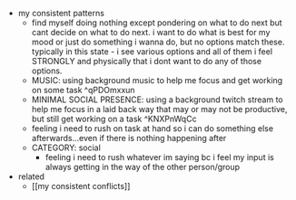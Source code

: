 
  * my consistent patterns
    * find myself doing nothing except pondering on what to do next but cant decide on what to do next. i want to do what is best for my mood or just do something i wanna do, but no options match these. typically in this state - i see various options and all of them i feel STRONGLY and physically that i dont want to do any of those options.
    * MUSIC: using background music to help me focus and get working on some task ^qPDOmxxun
    * MINIMAL SOCIAL PRESENCE: using a background twitch stream to help me focus in a laid back way that may or may not be productive, but still get working on a task ^KNXPnWqCc
    * feeling i need to rush on task at hand so i can do something else afterwards...even if there is nothing happening after
    * CATEGORY: social
      * feeling i need to rush whatever im saying bc i feel my input is always getting in the way of the other person/group
  * related
    * [[my consistent conflicts]]
